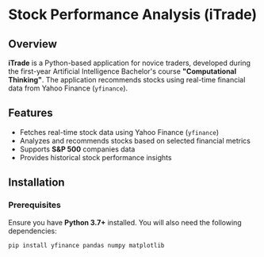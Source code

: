 # Stock Performance Analysis (iTrade)

## Overview

**iTrade** is a Python-based application for novice traders, developed during the first-year Artificial Intelligence Bachelor's course **"Computational Thinking"**. The application recommends stocks using real-time financial data from Yahoo Finance (`yfinance`).

## Features

- Fetches real-time stock data using Yahoo Finance (`yfinance`)
- Analyzes and recommends stocks based on selected financial metrics
- Supports **S&P 500** companies data
- Provides historical stock performance insights

## Installation

### Prerequisites
Ensure you have **Python 3.7+** installed. You will also need the following dependencies:

```bash
pip install yfinance pandas numpy matplotlib
